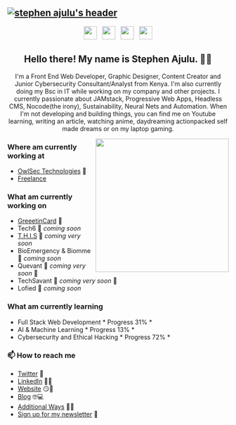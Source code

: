 ## [![stephen ajulu's header](https://github.com/stephenajulu/stephenajulu/blob/master/My%20Post%20Copy%20new.png)](https://stephenajulu.com)

<p align='center'>
<a href="https://dev.to/stephenajulu"><img height="30" src="https://raw.githubusercontent.com/stephenajulu/WaylonWalker/main/icon/dev.png"></a>&nbsp;&nbsp;
<a href="https://twitter.com/stephenajulu"><img height="30" src="https://github.com/stephenajulu/WaylonWalker/blob/main/icon/twitter.png?raw=true"></a>&nbsp;&nbsp;
<a href="https://instagram.com/stephenajulu"><img height="30" src="https://github.com/stephenajulu/WaylonWalker/blob/main/icon/instagram.jpg?raw=true"></a>&nbsp;&nbsp;
<a href="https://www.linkedin.com/in/stephenajulu/"><img height="30" src="https://github.com/stephenajulu/WaylonWalker/blob/main/icon/linkedin.png?raw=true"></a>
</p>

<h2 align="center">Hello there! My name is Stephen Ajulu. 👋🤓</h2>
<p align="center">I'm a Front End Web Developer, Graphic Designer, Content Creator and Junior Cybersecurity Consultant/Analyst from Kenya.
I'm also currently doing my Bsc in IT while working on my company and other projects.
I currently passionate about JAMstack, Progressive Web Apps, Headless CMS, Nocode(the irony), Sustainability, Neural Nets and Automation.
When I'm not developing and building things, you can find me on Youtube learning, writing an article, watching anime, daydreaming actionpacked self made dreams or on my laptop gaming.</p>

<p>
  <a href="https://blog.stephenajulu.com/"><img width="303" align='right' src="https://github.com/stephenajulu/stephenajulu/blob/master/Screenshot_2020-07-13%20Ajulu's%20Blog.jpg?raw=true"></a>
</p>

### Where am currently working at
- [OwlSec Technologies](https://owlsectechnologies.co.ke) 💼 
- [Freelance](https://stephenajulu.com)

### What am currently working on
- [GreeetinCard](https://greeetincard.crd.co)  🚀
- Tech6  🚀 *coming soon*
- [T.H.I.S](https://this1.netlify.app)  🚀 *coming very soon*
- BioEmergency & Biomme  🚀 *coming soon*
- Quevant  🚀 *coming very soon* 🚀
- TechSavant  🚀 *coming very soon* 🚀
- Lofied  🚀 *coming soon*

### What am currently learning
- Full Stack Web Development  * Progress 31% *
- AI & Machine Learning  * Progress 13% *
- Cybersecurity and Ethical Hacking  * Progress 72% *

### 📫 How to reach me
- [Twitter](https://twitter.com/stephenajulu) 🐤
- [LinkedIn](https://linkedin.com/in/stephenajulu) 👨💼
- [Website](https://stephenajulu.com) 😏🔗
- [Blog](https://ajulusthoughts.wordpress.com) 🤓💻
- [Additional Ways](https://stephenajulu.com/links) 🔗🔗
- [Sign up for my newsletter](https://ajulusthoughts.substack.com) 💌
